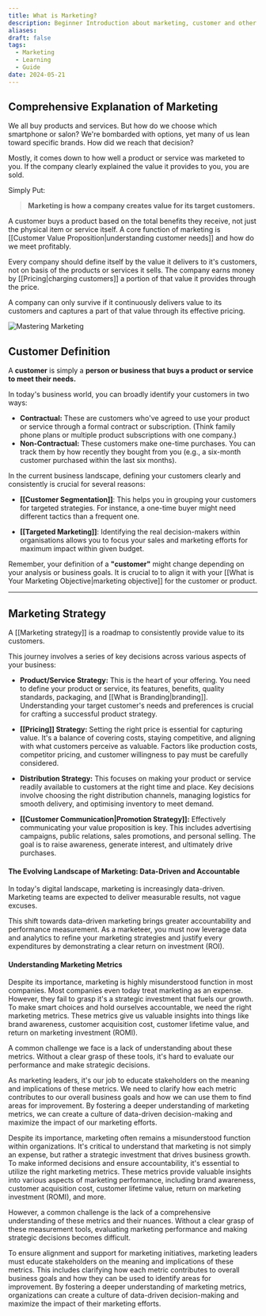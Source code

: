 ```yaml
---
title: What is Marketing?
description: Beginner Introduction about marketing, customer and other key concepts
aliases: 
draft: false
tags:
  - Marketing
  - Learning
  - Guide
date: 2024-05-21
---
```

## Comprehensive Explanation of Marketing


We all buy products and services. But how do we choose which smartphone or salon? We're bombarded with options, yet many of us lean toward specific brands. How did we reach that decision?

Mostly, it comes down to how well a product or service was marketed to you. If the company clearly explained the value it provides to you, you are sold.

Simply Put:

> **Marketing is how a company creates value for its target customers.**


A customer buys a product based on the total benefits they receive, not just the physical item or service itself. A core function of marketing is [[Customer Value Proposition|understanding customer needs]] and how do we meet profitably. 

Every company should define itself by the value it delivers to it's customers, not on basis of the products or services it sells. The company earns money by [[Pricing|charging customers]] a portion of that value it provides through the price.

A company can only survive if it continuously delivers value to its customers and captures a part of that value through its effective pricing.

![Mastering Marketing](https://i.imgur.com/esg3ERM.png)

## Customer Definition

A **customer** is simply a **person or business that buys a product or service to meet their needs.**

In today's business world, you can broadly identify your customers in two ways:

- **Contractual:** These are customers who've agreed to use your product or service through a formal contract or subscription. (Think family phone plans or multiple product subscriptions with one company.)
- **Non-Contractual:** These customers make one-time purchases. You can track them by how recently they bought from you (e.g., a six-month customer purchased within the last six months).

In the current business landscape, defining your customers clearly and consistently is crucial for several reasons:

- **[[Customer Segmentation]]**: This helps you in grouping your customers for targeted strategies. For instance, a one-time buyer might need different tactics than a frequent one.

- **[[Targeted Marketing]]**: Identifying the real decision-makers within organisations allows you to focus your sales and marketing efforts for maximum impact within given budget. 


Remember, your definition of a **"customer"** might change depending on your analysis or business goals. It is crucial to to align it with your [[What is Your Marketing Objective|marketing objective]] for the customer or product.


---

## Marketing Strategy

A [[Marketing strategy]] is a roadmap to consistently provide value to its customers.

This journey involves a series of key decisions across various aspects of your business:

- **Product/Service Strategy:** This is the heart of your offering. You need to define your product or service, its features, benefits, quality standards, packaging, and [[What is Branding|branding]]. Understanding your target customer's needs and preferences is crucial for crafting a successful product strategy.

- **[[Pricing]] Strategy:** Setting the right price is essential for capturing value. It's a balance of covering costs, staying competitive, and aligning with what customers perceive as valuable. Factors like production costs, competitor pricing, and customer willingness to pay must be carefully considered.

- **Distribution Strategy:** This focuses on making your product or service readily available to customers at the right time and place. Key decisions involve choosing the right distribution channels, managing logistics for smooth delivery, and optimising inventory to meet demand.

- **[[Customer Communication|Promotion Strategy]]:** Effectively communicating your value proposition is key. This includes advertising campaigns, public relations, sales promotions, and personal selling. The goal is to raise awareness, generate interest, and ultimately drive purchases.

#### The Evolving Landscape of Marketing: Data-Driven and Accountable

In today's digital landscape, marketing is increasingly data-driven. Marketing teams are expected to deliver measurable results, not vague excuses.

This shift towards data-driven marketing brings greater accountability and performance measurement. As a marketeer, you must now leverage data and analytics to refine your marketing strategies and justify every expenditures by demonstrating a clear return on investment (ROI).

#### Understanding Marketing Metrics

Despite its importance, marketing is highly misunderstood function in most companies. Most companies even today treat marketing as an expense. However, they fail to grasp it's a strategic investment that fuels our growth. To make smart choices and hold ourselves accountable, we need the right marketing metrics. These metrics give us valuable insights into things like brand awareness, customer acquisition cost, customer lifetime value, and return on marketing investment (ROMI).

A common challenge we face is a lack of understanding about these metrics. Without a clear grasp of these tools, it's hard to evaluate our performance and make strategic decisions.

As marketing leaders, it's our job to educate stakeholders on the meaning and implications of these metrics. We need to clarify how each metric contributes to our overall business goals and how we can use them to find areas for improvement. By fostering a deeper understanding of marketing metrics, we can create a culture of data-driven decision-making and maximize the impact of our marketing efforts.

Despite its importance, marketing often remains a misunderstood function within organizations. It's critical to understand that marketing is not simply an expense, but rather a strategic investment that drives business growth. To make informed decisions and ensure accountability, it's essential to utilize the right marketing metrics. These metrics provide valuable insights into various aspects of marketing performance, including brand awareness, customer acquisition cost, customer lifetime value, return on marketing investment (ROMI), and more.

However, a common challenge is the lack of a comprehensive understanding of these metrics and their nuances. Without a clear grasp of these measurement tools, evaluating marketing performance and making strategic decisions becomes difficult.

To ensure alignment and support for marketing initiatives, marketing leaders must educate stakeholders on the meaning and implications of these metrics. This includes clarifying how each metric contributes to overall business goals and how they can be used to identify areas for improvement. By fostering a deeper understanding of marketing metrics, organizations can create a culture of data-driven decision-making and maximize the impact of their marketing efforts.
